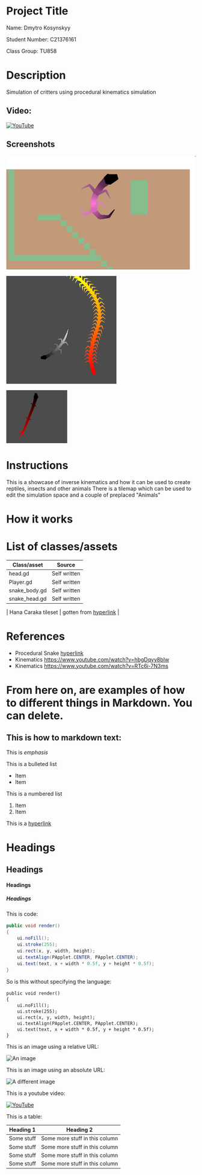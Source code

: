 # Project Title

Name: Dmytro Kosynskyy

Student Number: C21376161

Class Group: TU858

# Description
Simulation of critters using procedural kinematics simulation

## Video:

[![YouTube](http://img.youtube.com/vi/J2kHSSFA4NU/0.jpg)](https://www.youtube.com/watch?v=J2kHSSFA4NU)

## Screenshots

![An image](C1.PNG)

![An image](C2.PNG)

![An image](C3.PNG)

# Instructions

This is a showcase of inverse kinematics and how it can be used to create reptiles, insects and other animals
There is a tilemap which can be used to edit the simulation space and a couple of preplaced "Animals"

# How it works



# List of classes/assets

| Class/asset | Source |
|-----------|-----------|
| head.gd | Self written |
| Player.gd | Self written |
| snake_body.gd | Self written |
| snake_head.gd | Self written |

| Hana Caraka tileset | gotten from [hyperlink](https://otterisk.itch.io/hana-caraka-farming-foraging) |


# References
* Procedural Snake [hyperlink](https://www.youtube.com/watch?v=T73lvhhw_rA)
* Kinematics https://www.youtube.com/watch?v=hbgDqyy8bIw
* Kinematics https://www.youtube.com/watch?v=RTc6i-7N3ms


# From here on, are examples of how to different things in Markdown. You can delete.  

## This is how to markdown text:

This is *emphasis*

This is a bulleted list

- Item
- Item

This is a numbered list

1. Item
1. Item

This is a [hyperlink](http://bryanduggan.org)

# Headings
## Headings
#### Headings
##### Headings

This is code:

```Java
public void render()
{
	ui.noFill();
	ui.stroke(255);
	ui.rect(x, y, width, height);
	ui.textAlign(PApplet.CENTER, PApplet.CENTER);
	ui.text(text, x + width * 0.5f, y + height * 0.5f);
}
```

So is this without specifying the language:

```
public void render()
{
	ui.noFill();
	ui.stroke(255);
	ui.rect(x, y, width, height);
	ui.textAlign(PApplet.CENTER, PApplet.CENTER);
	ui.text(text, x + width * 0.5f, y + height * 0.5f);
}
```

This is an image using a relative URL:

![An image](images/p8.png)

This is an image using an absolute URL:

![A different image](https://bryanduggandotorg.files.wordpress.com/2019/02/infinite-forms-00045.png?w=595&h=&zoom=2)

This is a youtube video:

[![YouTube](http://img.youtube.com/vi/J2kHSSFA4NU/0.jpg)](https://www.youtube.com/watch?v=J2kHSSFA4NU)

This is a table:

| Heading 1 | Heading 2 |
|-----------|-----------|
|Some stuff | Some more stuff in this column |
|Some stuff | Some more stuff in this column |
|Some stuff | Some more stuff in this column |
|Some stuff | Some more stuff in this column |


